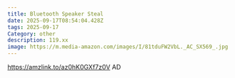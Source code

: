 ```yaml
---
title: Bluetooth Speaker Steal
date: 2025-09-17T08:54:04.428Z
tags: 2025-09-17
Category: other
description: 119.xx
image: https://m.media-amazon.com/images/I/81tduFW2VbL._AC_SX569_.jpg
---
```

https://amzlink.to/az0hK0GXf7z0V
AD